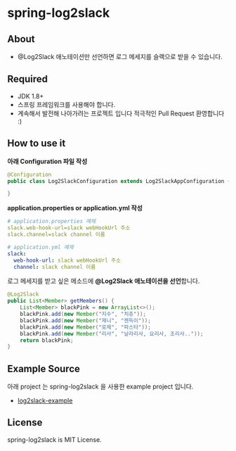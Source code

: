 # spring-log2slack

## About
- @Log2Slack 애노테이션만 선언하면 로그 메세지를 슬랙으로 받을 수 있습니다.

## Required
- JDK 1.8+
- 스프링 프레임워크를 사용해야 합니다.
- 계속해서 발전해 나아가려는 프로젝트 입니다 적극적인 Pull Request 환영합니다 :) 

## How to use it
**아래 Configuration 파일 작성**
```java
@Configuration
public class Log2SlackConfiguration extends Log2SlackAppConfiguration {

}
```

**application.properties or application.yml 작성**
```yaml
# application.properties 예제
slack.web-hook-url=slack webHookUrl 주소
slack.channel=slack channel 이름
```

```yaml
# application.yml 예제
slack:
  web-hook-url: slack webHookUrl 주소
  channel: slack channel 이름
```

로그 메세지를 받고 싶은 메소드에 **@Log2Slack 애노테이션을 선언**합니다.
```java
@Log2Slack
public List<Member> getMembers() {
    List<Member> blackPink = new ArrayList<>();
    blackPink.add(new Member("지수", "치츄"));
    blackPink.add(new Member("제니", "젠득이"));
    blackPink.add(new Member("로제", "파스타"));
    blackPink.add(new Member("리사", "날라리사, 요리사, 조리사.."));
    return blackPink;
}
```

## Example Source
아래 project 는 spring-log2slack 을 사용한 example project 입니다.
- [log2slack-example](https://github.com/LawrenceAhn/log2slack-example)

## License
spring-log2slack is MIT License.